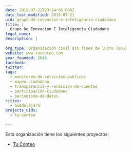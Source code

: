 ```yaml
---
date: 2019-07-21T23:14:06.000Z
date_last_modified: 2019-07-21
uid: grupo-de-inovacion-e-inteligencia-ciudadana
title: |
  Grupo De Inovacion E Inteligencia Ciudadana
legal_name: 
description: |
  
org_type: Organización civil sin fines de lucro (ONG)
website: www.tuconteo.com
year_founded: 2016
facebook: 
twitter: 
tags:
  - monitoreo-de-servicios-publicos
  - mapeo-ciudadano
  - transparencia-y-rendicion-de-cuentas
  - participación-ciudadana
  - periodismo-de-datos
cities: 
  - Guadalajara
projects_uids:
  - tu-conteo

---
```


Esta organización tiene los siguientes proyectos:

- [Tu Conteo](/proyectos/tu-conteo)
